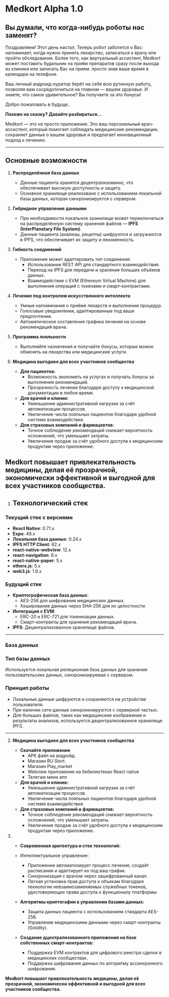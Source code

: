 # Medkort Alpha 1.0  

## **Вы думали, что когда-нибудь роботы нас заменят?**

Поздравляем! Этот день настал. Теперь робот заботится о Вас: напоминает, когда нужно принять лекарство, записаться к врачу или пройти обследование. Более того, как виртуальный ассистент, Medkort может поставить будильник на приём препаратов сразу после выхода из клиники или записать Вас на прием. просто зная ваше время в календаре на телефоне. 

Ваш личный андроид-куратор берёт на себя всю рутинную работу, позволяя вам сосредоточиться на главном — вашем здоровье. И знаете, что самое удивительное? Вы получаете за это бонусы!

Добро пожаловать в будуще..

**Похоже на сказку? Давайте разбираться...**

Medkort — это не просто приложение. Это ваш персональный врач-ассистент, который помогает соблюдать медицинские рекомендации, сохраняет данные о вашем здоровье и предлагает инновационный подход к лечению.  

---

## **Основные возможности**

1. **Распределённая база данных**  
   - Данные пациента хранятся децентрализованно, что обеспечивает высокую доступность и защиту.  
   - Основное хранилище реализовано с использованием локальной базы данных, которая синхронизируется с сервером.  

2. **Гибридное управление данными**  
   - При необходимости локальное хранилище может переключаться на распределённую систему хранения файлов — **IPFS (InterPlanetary File System)**.  
   - Данные пациента (анализы, рецепты) шифруются и загружаются в IPFS, что обеспечивает их защиту и неизменность.  

3. **Гибкость соединений**  
   - Приложение может адаптировать тип соединения:
     - Использование REST API для стандартного взаимодействия.
     - Переход на IPFS для передачи и хранения больших объёмов данных.
     - Взаимодействие с EVM (Ethereum Virtual Machine) для выполнения операций с токенами и смарт-контрактами.  

4. **Лечение под контролем искусственного интеллекта**  
   - Умные напоминания о приёме лекарств и выполнении процедур.  
   - Голосовые уведомления, адаптированные под ваши предпочтения.  
   - Автоматическое составление графика лечения на основе рекомендаций врача.  

5. **Программа лояльности**  
   - Выполняйте назначения и получайте бонусы, которые можно обменять на лекарства или медицинские услуги.  

6. **Медицина выгоднее для всех участников сообщества**  
   - **Для пациентов:**  
     - Возможность экономить на услугах и получать бонусы за выполнение рекомендаций.  
     - Прозрачность лечения благодаря доступу к медицинской документации в любое время.  
   - **Для врачей и клиник:**  
     - Уменьшение административной нагрузки за счёт автоматизации процессов.  
     - Увеличение числа лояльных пациентов благодаря удобной системе взаимодействия.  
   - **Для страховых компаний и фармацевтов:**  
     - Точное соблюдение рекомендаций снижает вероятность осложнений, что уменьшает затраты.  
     - Увеличение продаж за счёт удобного доступа к медицинским продуктам через приложение.  

**Medkort повышает привлекательность медицины, делая её прозрачной, экономически эффективной и выгодной для всех участников сообщества.**
---

1. ## **Технологический стек**

### **Текущий стек с версиями**
- **React Native**: 0.71.x  
- **Expo**: 49.x  
- **Локальная база данных**: 0.24.x  
- **IPFS HTTP Client**: 62.x  
- **react-native-webview**: 12.x  
- **react-navigation**: 6.x  
- **react-native-paper**: 5.x  
- **ethers.js**: 5.x  
- **web3.js**: 1.9.x  

### **Будущий стек**
- **Криптографическая база данных**:  
  - AES-256 для шифрования медицинских данных.  
  - Хеширование данных через SHA-256 для их целостности.  
- **Интеграция с EVM**:  
  - ERC-20 и ERC-721 для токенизации данных.  
  - Смарт-контракты для хранения рекомендаций врача.  
- **IPFS**: Децентрализованное хранилище файлов.  

---

### **База данных**

### **Тип базы данных**  
Используется локальная реляционная база данных для хранения пользовательских данных, синхронизируемая с сервером.  

### **Принцип работы**  
- Локальные данные шифруются и сохраняются на устройстве пользователя.  
- При наличии сети данные синхронизируются с серверной частью.  
- Для больших файлов, таких как медицинские изображения и результаты анализов, используется децентрализованное хранилище IPFS.  

---

2. **Медицина выгоднее для всех участников сообщества**  
   - **Скачайте приложение**  
     - APK файл на андройд.  
     - Магазин RU Stort.
     - Магазин Play_market
     - Webview приложение на бибилиотеках React native 
     - Телегам мини апп  
   - **Для врачей и клиник:**  
     - Уменьшение административной нагрузки за счёт автоматизации процессов.  
     - Увеличение числа лояльных пациентов благодаря удобной системе взаимодействия.  
   - **Для страховых компаний и фармацевтов:**  
     - Точное соблюдение рекомендаций снижает вероятность осложнений, что уменьшает затраты.  
     - Увеличение продаж за счёт удобного доступа к медицинским продуктам через приложение.

3.  - **Современная аритектура и стек технологий:**
     - Интеллектуальное управление:
       - Приложение автоматизирует процесс лечения, создаёт расписания и адаптирует их под ваш график.
       - Синхронизация с врачом через зашифрованный канал.
       - Легкая установка прав доступа к объекам благодаря технологии невзаимозаменяемых служебных токенов, удостоверяющих права доступа к функционалу платформы

    - **Алгоритмы криптогафии в управлении базами данных:**  
      - Защита данных пациента с использованием стандарта AES-256.
      - Управление медицинскими данными через смарт-контракты (Solidity).

    - **Создание дцентрализованного приложения на базе собственных смарт-контрактов:** 
      - Поддержка EVM контрактов для цифрового реестра сделок в медицинских сообществах.
      - Поддержка шифрования данных по алгоритму ассинхронного шифрования.  

**Medkort повышает привлекательность медицины, делая её прозрачной, экономически эффективной и выгодной для всех участников сообщества.**